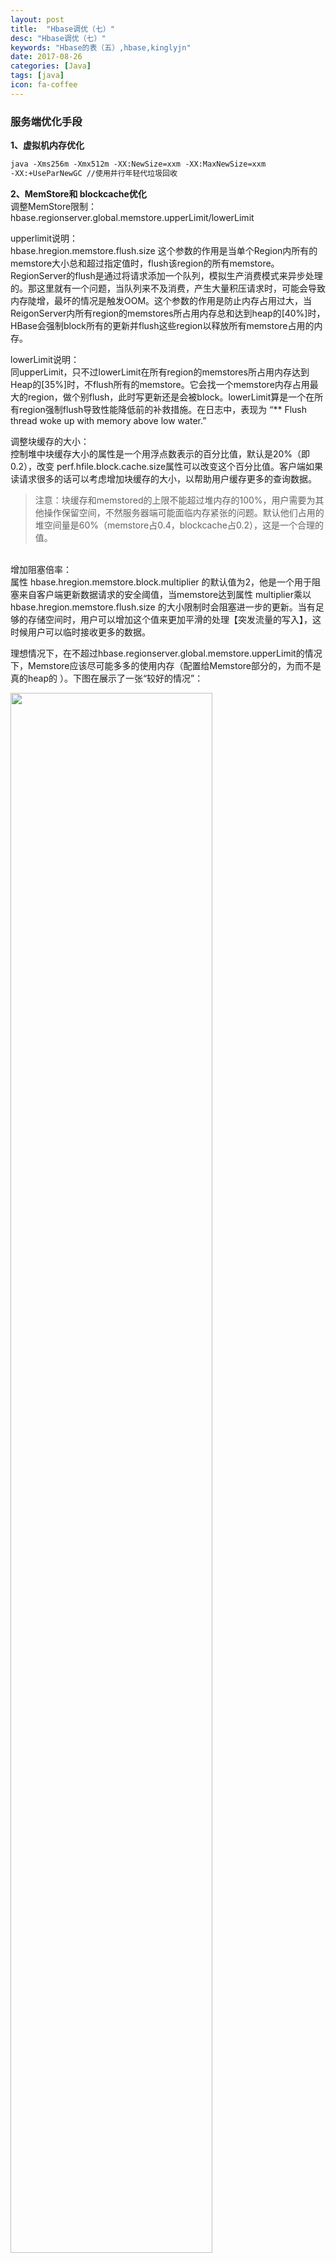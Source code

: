 ```yaml
---
layout: post
title:  "Hbase调优（七）"
desc: "Hbase调优（七）"
keywords: "Hbase的表（五）,hbase,kinglyjn"
date: 2017-08-26
categories: [Java]
tags: [java]
icon: fa-coffee
---
```




### 服务端优化手段

**1、虚拟机内存优化** <br>
```default
java -Xms256m -Xmx512m -XX:NewSize=xxm -XX:MaxNewSize=xxm
-XX:+UseParNewGC //使用并行年轻代垃圾回收
```

**2、MemStore和 blockcache优化** <br>
调整MemStore限制：<br>
hbase.regionserver.global.memstore.upperLimit/lowerLimit<br>

upperlimit说明：<br>
hbase.hregion.memstore.flush.size 这个参数的作用是当单个Region内所有的memstore大小总和超过指定值时，flush该region的所有memstore。RegionServer的flush是通过将请求添加一个队列，模拟生产消费模式来异步处理的。那这里就有一个问题，当队列来不及消费，产生大量积压请求时，可能会导致内存陡增，最坏的情况是触发OOM。这个参数的作用是防止内存占用过大，当ReigonServer内所有region的memstores所占用内存总和达到heap的[40%]时，HBase会强制block所有的更新并flush这些region以释放所有memstore占用的内存。<br>

lowerLimit说明：<br>
同upperLimit，只不过lowerLimit在所有region的memstores所占用内存达到Heap的[35%]时，不flush所有的memstore。它会找一个memstore内存占用最大的region，做个别flush，此时写更新还是会被block。lowerLimit算是一个在所有region强制flush导致性能降低前的补救措施。在日志中，表现为 “** Flush thread woke up with memory above low water.”<br>

调整块缓存的大小：<br>
控制堆中块缓存大小的属性是一个用浮点数表示的百分比值，默认是20%（即0.2），改变 perf.hfile.block.cache.size属性可以改变这个百分比值。客户端如果读请求很多的话可以考虑增加块缓存的大小，以帮助用户缓存更多的查询数据。<br>

> 注意：块缓存和memstored的上限不能超过堆内存的100%，用户需要为其他操作保留空间，不然服务器端可能面临内存紧张的问题。默认他们占用的堆空间量是60%（memstore占0.4，blockcache占0.2），这是一个合理的值。<br>

​		
增加阻塞倍率：<br>
属性 hbase.hregion.memstore.block.multiplier 的默认值为2，他是一个用于阻塞来自客户端更新数据请求的安全阈值，当memstore达到属性 multiplier乘以hbase.hregion.memstore.flush.size 的大小限制时会阻塞进一步的更新。当有足够的存储空间时，用户可以增加这个值来更加平滑的处理【突发流量的写入】，这时候用户可以临时接收更多的数据。<br>

理想情况下，在不超过hbase.regionserver.global.memstore.upperLimit的情况下，Memstore应该尽可能多多的使用内存（配置给Memstore部分的，为而不是真的heap的 ）。下图在展示了一张“较好的情况”：<br>

<img src="http://img.blog.csdn.net/20171215184154339?watermark/2/text/aHR0cDovL2Jsb2cuY3Nkbi5uZXQva2luZ2x5am4=/font/5a6L5L2T/fontsize/400/fill/I0JBQkFCMA==/dissolve/70/gravity/SouthEast" style="width:80%"/>	

**3、启用压缩** <br>
lzo --> snappy 确保所有的rs安装了压缩类库 <br>

```shell
$hbase> create 'test01:t1', {NAME=>'d', COMPRESSION=>'snappy'}, {NAME='i', COMPRESSION=>'gz'}
```

​	
**4、避免切割风暴**<br>
与其依赖hbase自动管理拆分，用户还不如关闭这个行为然后手动调用split和major_compact命令，用户可以通过设置这个集群的hbase.hregion.max.filesize值或者在列族级别上把表模式中对应参数设置成非常大的值来完成。为防止手动拆分无法运行，最好不要将其设置为Long.MAX_VALUE，最好能将这个值设置为一个合理的上限，如100G。手动命令拆分和压缩region的好处是可以对他们进行时间控制，在不同regions上交错运行，这样可以尽可能分散I/O负载，并且避免拆分/合并风暴。<br>
​	
**5、预拆分区域和热点区域问题**<br>
小region对split和compaction友好，因为拆分region或compact小region里的storefile速度很快，内存占用低。缺点是split和compaction会很频繁。特别是数量较多的小region不停地split, compaction，会导致集群响应时间波动很大，region数量太多不仅给管理上带来麻烦，甚至会引发一些Hbase的bug。一般512以下的都算小region。大region，则不太适合经常split和compaction，因为做一次compact和split会产生较长时间的停顿，对应用的读写性能冲击非常大。此外，大region意味着较大的storefile，compaction时对内存也是一个挑战。当然，大region也有其用武之地。如果你的应用场景中，某个时间点的访问量较低，那么在此时做compact和split，既能顺利完成split和compaction，又能保证绝大多数时间平稳的读写性能。<br>
内存方面，小region在设置memstore的大小值上比较灵活，大region则过大过小都不行，过大会导致flush时app的IO等待增加，过小则因store file过多影响读性能。<br>
​		
既然split和compaction如此影响性能，有没有办法去掉？<br>
compaction是无法避免的，split倒是可以从自动调整为手动。<br>
只要通过将这个参数值调大到某个很难达到的值，比如100G，就可以间接禁用自动split（RegionServer不会对未到达100G的region做split）。再配合RegionSplitter这个工具，在需要split时，手动split。手动split在灵活性和稳定性上比起自动split要高很多，相反，管理成本增加不多，比较推荐online实时系统使用。

```default	
a.客户端创建表的时候进行预拆分
  通过split指令进行预分区；
  hbase.hregion.max.filesize设置在当前ReigonServer上单个Reigon的最大存储空间，单个Region超过该 
  值时，这个Region会被自动split成更小的region；
b.mv等相关指令进行跨区域regionserver移动
c.hash散列化rowkey
```

**6、合并区域**<br>
当用户删除里大量数据并且想减少每个服务器管理的region数目，这时候可以使用merge指令合并两个region<br>
​	
**7、负载均衡**<br>
balance_switch、balancer、balancer_enabled

<br>



### 客户端优化手段

1、禁止自动刷写<br>
当有大批量的操作时，使用htable#setAutoFlush(false)方法禁用自动刷写，改为手动提交，防止Put实例逐个被传递到服务器。通过htable#add(put)添加的实例都会添加到一个相同的写入缓存中，如果用户禁用了自动刷写，这些操作直到写缓存区被填满或手动提交htable#flushCommits() 时才会被送出。<br>
​	
2、使用扫描缓存（限制一次扫描的行数）<br>
如果hbase被用作一个mapreduce作业的输入源，最好将作为mapreduce作业输入扫描器实例的缓存用san#setCaching()方法设置为比1大的多的值，使用默认的-1意味着map任务在处理每一条记录时都会请求region服务器，例如将这个值设置为500，则一次可以传送500行数据到客户端处理。这里用户需要权衡传输数据的开销和内存的开销，因为缓存增大以后，无论是客户端还是服务器端都将消耗更多的内存缓存资源，所以缓存并不是越大越好。<br>
​	
3、限定扫描范围（限制一次扫描的列数）<br>
当scan被用来处理大量的行时（特别是用作mapreduce的输入源时），注意那些属性被选中了。如果Scan.addFamily()被调用了，纳特特定列族中的所有列都将返回到客户端。如果只是处理少数的列，则应当只添加这些列到scan的输入中。另外对于列数很多的情况，可以通过scan#setBatch()设置一次rpc调用返回的列数，这类似于scan#setCaching方法<br>
​	
4、关闭ResultScanner<br>
ResultScanner#close 虽不会带来性能的提升，但会避免可能的资源消耗<br>
​	
5、块缓存的优化<br>
Scan#setCacheBlocks()用来设置使用region服务器中的块缓存，如果mapreduce作业中使用扫描，这个方法应该设置成false。对于那些频繁访问的行，建议使用块缓存。<br>
​	
6、优化获取行键的方式<br>
当执行一个表的扫描以获取需要的行键时（没有列族、列名、列值和时间戳），在scan中用setFilter方法添加一个带 MUST_PASS_ALL 操作符的FilterList。FilterList中包含FirstKeyFilter和KeyOnlyFilter两个过滤器，这将会把发现的第一个KeyValue行键返回给客户端，最大限度地减少网络带宽。<br>
​	
7、关闭Put上的WAL<br>
Put#setDurability(Durability.SKIP_WAL);，这样服务端就不会把这个put写到WAL中，而只会把它写到memstore中，不过一旦region服务器出现故障后就会丢失数据，对于一些不太重要的数据可以考虑此优化措施。<br>

<br>



### 配置优化手段

1、zk的超时设定<br>
zookeeper.session.timeout=180-<br>
​	
2、增加处理线程<br>
hbase.regionserver.handlerc.count=10+<br>
​	
3、设置hbase堆大小<br>
hbase-env.sh#HBASE_HEAPSIZE=1G<br>